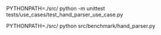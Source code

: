 PYTHONPATH=./src/ python -m unittest tests/use_cases/test_hand_parser_use_case.py

PYTHONPATH=./src/ python src/benchmark/hand_parser.py